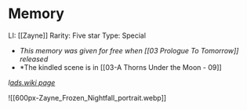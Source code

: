 # Memory
LI: [[Zayne]]
Rarity: Five star
Type:  Special
* *This memory was given for free when [[03 Prologue To Tomorrow]] released*
* *The kindled scene is in [[03-A Thorns Under the Moon - 09]]

*l[ads.wiki page](https://lads.wiki/wiki/Zayne:_Frozen_Nightfall)*

![[600px-Zayne_Frozen_Nightfall_portrait.webp]]